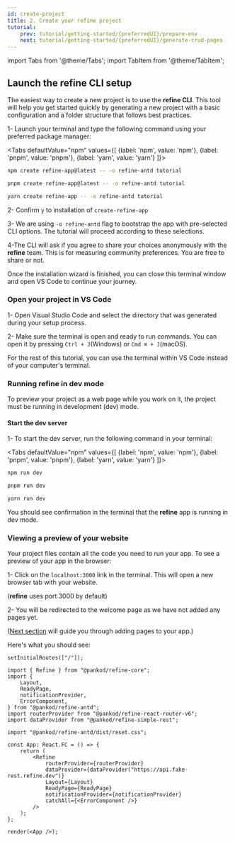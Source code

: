 ```yaml
---
id: create-project
title: 2. Create your refine project
tutorial:
    prev: tutorial/getting-started/{preferredUI}/prepare-env
    next: tutorial/getting-started/{preferredUI}/generate-crud-pages
---
```


import Tabs from '@theme/Tabs';
import TabItem from '@theme/TabItem';

## Launch the refine CLI setup

The easiest way to create a new project is to use the **refine CLI**. This tool will help you get started quickly by generating a new project with a basic configuration and a folder structure that follows best practices.

1- Launch your terminal and type the following command using your preferred package manager:

<Tabs
defaultValue="npm"
values={[ {label: 'npm', value: 'npm'}, {label: 'pnpm', value: 'pnpm'}, {label: 'yarn', value: 'yarn'} ]}>

<TabItem value="npm">

```bash
npm create refine-app@latest -- -o refine-antd tutorial
```

</TabItem>

<TabItem value="pnpm">

```bash
pnpm create refine-app@latest -- -o refine-antd tutorial
```

</TabItem>

<TabItem value="yarn">

```bash
yarn create refine-app -- -o refine-antd tutorial
```

</TabItem>

</Tabs>

2- Confirm `y` to installation of `create-refine-app`

3- We are using `-o refine-antd` flag to bootstrap the app with pre-selected CLI options. The tutorial will proceed according to these selections.

4-The CLI will ask if you agree to share your choices anonymously with the **refine** team. This is for measuring community preferences. You are free to share or not.

Once the installation wizard is finished, you can close this terminal window and open VS Code to continue your journey.

### Open your project in VS Code

1- Open Visual Studio Code and select the directory that was generated during your setup process.

2- Make sure the terminal is open and ready to run commands. You can open it by pressing `Ctrl + J`(Windows) or `Cmd ⌘ + J`(macOS).

For the rest of this tutorial, you can use the terminal within VS Code instead of your computer's terminal.

### Running refine in dev mode

To preview your project as a web page while you work on it, the project must be running in development (dev) mode.

#### Start the dev server

1- To start the dev server, run the following command in your terminal:

<Tabs
defaultValue="npm"
values={[ {label: 'npm', value: 'npm'}, {label: 'pnpm', value: 'pnpm'}, {label: 'yarn', value: 'yarn'} ]}>

<TabItem value="npm">

```bash
npm run dev
```

</TabItem>

<TabItem value="pnpm">

```bash
pnpm run dev
```

</TabItem>

<TabItem value="yarn">

```bash
yarn run dev
```

</TabItem>

</Tabs>

You should see confirmation in the terminal that the **refine** app is running in dev mode.

### Viewing a preview of your website

Your project files contain all the code you need to run your app. To see a preview of your app in the browser:

1- Click on the `localhost:3000` link in the terminal. This will open a new browser tab with your website.

(**refine** uses port 3000 by default)

2- You will be redirected to the welcome page as we have not added any pages yet.

([Next section](/docs/tutorial/getting-started/antd/generate-crud-pages) will guide you through adding pages to your app.)

Here's what you should see:

```tsx live previewOnly previewHeight=450px url=http://localhost:3000
setInitialRoutes(["/"]);

import { Refine } from "@pankod/refine-core";
import {
    Layout,
    ReadyPage,
    notificationProvider,
    ErrorComponent,
} from "@pankod/refine-antd";
import routerProvider from "@pankod/refine-react-router-v6";
import dataProvider from "@pankod/refine-simple-rest";

import "@pankod/refine-antd/dist/reset.css";

const App: React.FC = () => {
    return (
        <Refine
            routerProvider={routerProvider}
            dataProvider={dataProvider("https://api.fake-rest.refine.dev")}
            Layout={Layout}
            ReadyPage={ReadyPage}
            notificationProvider={notificationProvider}
            catchAll={<ErrorComponent />}
        />
    );
};

render(<App />);
```
